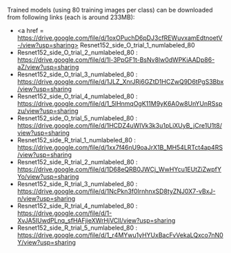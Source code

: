 Trained models (using 80 training images per class) can be downloaded from following links (each is around 233MB):

- <a href = https://drive.google.com/file/d/1oxOPuchD6pDJ3cfREWuvxamEdtnoetV-/view?usp=sharing> Resnet152_side_O_trial_1_numlabeled_80 </a>
- Resnet152_side_O_trial_2_numlabeled_80 : https://drive.google.com/file/d/1l-3PpGF1t-BsNv8lw0dWPKiAADp86-aZ/view?usp=sharing
- Resnet152_side_O_trial_3_numlabeled_80 : https://drive.google.com/file/d/1JLZ_XnrJRj6GZtD1HCZwQ9D6tPgS3Bbx/view?usp=sharing
- Resnet152_side_O_trial_4_numlabeled_80 : https://drive.google.com/file/d/1_5lHnmqOgK11M9yK6A0w8UnYUnRSspzu/view?usp=sharing
- Resnet152_side_O_trial_5_numlabeled_80 : https://drive.google.com/file/d/1HCDZ4uWIVk3k3u1pLiXUyB_jCre1U1t8/view?usp=sharing
- Resnet152_side_R_trial_1_numlabeled_80 : https://drive.google.com/file/d/1xx7f46nU9oaJrX1B_MH54LRTct4ap4RS/view?usp=sharing
- Resnet152_side_R_trial_2_numlabeled_80 : https://drive.google.com/file/d/1D68eQRB0JWCj_WwHYcu1EUtZiZwpfYYo/view?usp=sharing
- Resnet152_side_R_trial_3_numlabeled_80 : https://drive.google.com/file/d/1NcPkn3f0IrnhnxSD8tyZNJ0X7-vBxJ-n/view?usp=sharing
- Resnet152_side_R_trial_4_numlabeled_80 : https://drive.google.com/file/d/1-XvJA5IUwdPLnq_sfHAFjieXWrHjVClI/view?usp=sharing
- Resnet152_side_R_trial_5_numlabeled_80 : https://drive.google.com/file/d/1_r4MYwu1yHYUxBacFvVekaLQxco7nN0Y/view?usp=sharing
